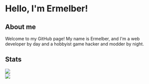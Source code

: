 # Hello, I'm Ermelber!

## About me
Welcome to my GitHub page! My name is Ermelber, and I'm a web developer by day and a hobbyist game hacker and modder by night.

## Stats
![](https://github-readme-streak-stats.herokuapp.com/?user=ermelber&theme=dark&hide_border=true)<br/>
![](https://github-readme-stats.vercel.app/api/top-langs/?username=ermelber&theme=dark&hide_border=true&include_all_commits=true&count_private=true&layout=compact)
